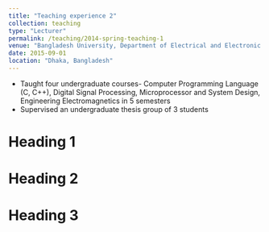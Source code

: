 ```yaml
---
title: "Teaching experience 2"
collection: teaching
type: "Lecturer"
permalink: /teaching/2014-spring-teaching-1
venue: "Bangladesh University, Department of Electrical and Electronic Engineering"
date: 2015-09-01
location: "Dhaka, Bangladesh"
---
```


* Taught four undergraduate courses- Computer Programming Language (C, C++), Digital Signal Processing,
Microprocessor and System Design, Engineering Electromagnetics in 5 semesters
* Supervised an undergraduate thesis group of 3 students

Heading 1
======

Heading 2
======

Heading 3
======